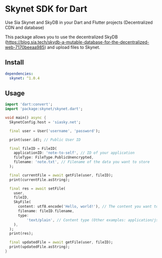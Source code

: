 # Skynet SDK for Dart

Use Sia Skynet and SkyDB in your Dart and Flutter projects (Decentralized CDN and database)

This package allows you to use the decentralized SkyDB (https://blog.sia.tech/skydb-a-mutable-database-for-the-decentralized-web-7170beeaa985) and upload files to Skynet.

## Install

```yaml
dependencies:
  skynet: ^1.0.4
```

## Usage

```dart
import 'dart:convert';
import 'package:skynet/skynet.dart';

void main() async {
  SkynetConfig.host = 'siasky.net';

  final user = User('username', 'password');

  print(user.id); // Public User ID

  final fileID = FileID(
    applicationID: 'note-to-self', // ID of your application
    fileType: FileType.PublicUnencrypted,
    filename: 'note.txt', // Filename of the data you want to store
  );

  final currentFile = await getFile(user, fileID);
  print(currentFile.asString);

  final res = await setFile(
    user,
    fileID,
    SkyFile(
      content: utf8.encode('Hello, world!'), // The content you want to store
      filename: fileID.filename,
      type:
          'text/plain', // Content type (Other examples: application/json or image/png)
    ),
  );
  print(res);

  final updatedFile = await getFile(user, fileID);
  print(updatedFile.asString);
}
```
